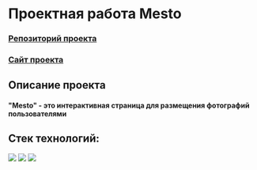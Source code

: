 # Проектная работа Mesto
### [Репозиторий проекта](https://github.com/AlexandrCherkasov1/mesto-project-ff/)
### [Сайт проекта](https://alexandrcherkasov1.github.io/mesto-project-ff)
## Описание проекта
#### "Mesto" - это интерактивная страница для размещения фотографий пользователями
## Стек технологий:
<img src="https://img.shields.io/badge/HTML-orange?style=for-the-badge&logo=html5&logoColor=white"/> <img src="https://img.shields.io/badge/CSS-1572B6?style=for-the-badge&logo=css3&logoColor=white"/> <img src="https://img.shields.io/badge/JS-e7a328?style=for-the-badge&logo=javascript&logoColor=white"/>